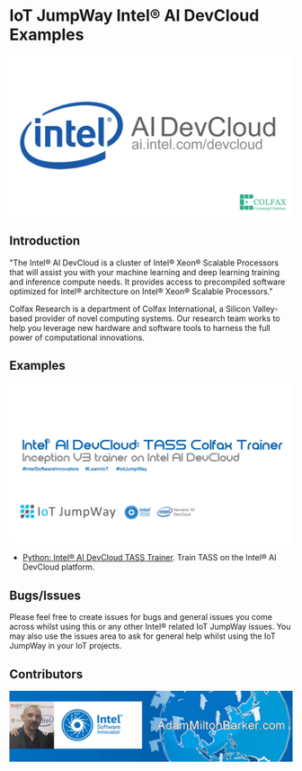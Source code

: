 # IoT JumpWay Intel® AI DevCloud Examples

[![IoT JumpWay Intel® AI DevCloud Examples](images/intel-nervana-ai-cluster-colfax.jpg)](https://github.com/AdamMiltonBarker/IoT-JumpWay-Intel-Examples/tree/master/Intel-Colfax)

## Introduction

"The Intel® AI DevCloud is a cluster of Intel® Xeon® Scalable Processors that will assist you with your machine learning and deep learning training and inference compute needs. It provides access to precompiled software optimized for Intel® architecture on Intel® Xeon® Scalable Processors."

Colfax Research is a department of Colfax International, a Silicon Valley-based provider of novel computing systems. Our research team works to help you leverage new hardware and software tools to harness the full power of computational innovations.

## Examples

[![Python: Intel® AI DevCloud TASS Trainer](images/tass-trainer.jpg)](https://github.com/AdamMiltonBarker/IoT-JumpWay-Intel-Examples/tree/master/Intel-Colfax/Tass-Trainer)

- [Python: Intel® AI DevCloud TASS Trainer](https://github.com/AdamMiltonBarker/IoT-JumpWay-Intel-Examples/tree/master/Intel-Colfax/Tass-Trainer "Python: Intel® AI DevCloud TASS Trainer"). Train TASS on the Intel® AI DevCloud platform. 

## Bugs/Issues

Please feel free to create issues for bugs and general issues you come across whilst using this or any other Intel® related IoT JumpWay issues. You may also use the issues area to ask for general help whilst using the IoT JumpWay in your IoT projects.

## Contributors

[![Adam Milton-Barker, Intel® Software Innovator](../images/main/Intel-Software-Innovator.jpg)](https://github.com/AdamMiltonBarker)